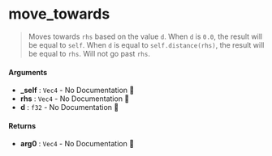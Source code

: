 # move\_towards

>  Moves towards `rhs` based on the value `d`.
>  When `d` is `0.0`, the result will be equal to `self`. When `d` is equal to
>  `self.distance(rhs)`, the result will be equal to `rhs`. Will not go past `rhs`.

#### Arguments

- **\_self** : `Vec4` \- No Documentation 🚧
- **rhs** : `Vec4` \- No Documentation 🚧
- **d** : `f32` \- No Documentation 🚧

#### Returns

- **arg0** : `Vec4` \- No Documentation 🚧